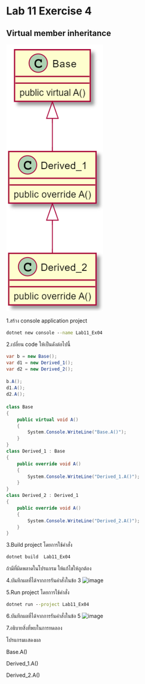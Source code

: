 # Lab 11 Exercise 4

## Virtual member inheritance
![alt text](./Pictures/image01.png)

1.สร้าง console application project

```cmd
dotnet new console --name Lab11_Ex04
```

2.เปลี่ยน code ให้เป็นดังต่อไปนี้

```cs
var b = new Base();
var d1 = new Derived_1();
var d2 = new Derived_2();

b.A();
d1.A();
d2.A();

class Base
{
    public virtual void A()
    {
        System.Console.WriteLine("Base.A()");
    }
}
class Derived_1 : Base
{
    public override void A()
    {
        System.Console.WriteLine("Derived_1.A()");
    }
}
class Derived_2 : Derived_1
{
    public override void A()
    {
        System.Console.WriteLine("Derived_2.A()");
    }
}
```

3.Build project โดยการใช้คำสั่ง

```cmd
dotnet build  Lab11_Ex04
```

ถ้ามีที่ผิดพลาดในโปรแกรม ให้แก้ไขให้ถูกต้อง

4.บันทึกผลที่ได้จากการรันคำสั่งในข้อ 3
![image](https://github.com/ThanchiraCharakhon099/03376836-OOP-2566-Lab-11/assets/144195708/bf3cb0ff-93f8-424a-9445-babf01d5a9b2)

5.Run project โดยการใช้คำสั่ง

```cmd
dotnet run --project Lab11_Ex04
```

6.บันทึกผลที่ได้จากการรันคำสั่งในข้อ 5
![image](https://github.com/ThanchiraCharakhon099/03376836-OOP-2566-Lab-11/assets/144195708/dfe40f3e-a9f8-4795-897e-161abf1f6570)

7.อธิบายสิ่งที่พบในการทดลอง

โปรแกรมเเสดงผล

Base.A()

Derived_1.A()

Derived_2.A()
